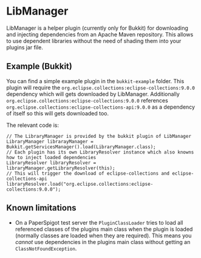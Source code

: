 # LibManager

LibManager is a helper plugin (currently only for Bukkit) for downloading and injecting dependencies from an Apache
Maven repository. This allows to use dependent libraries without the need of shading them into your plugins jar file.

## Example (Bukkit)

You can find a simple example plugin in the `bukkit-example` folder. This plugin will require the
`org.eclipse.collections:eclipse-collections:9.0.0` dependency which will gets downloaded by LibManager. Additionally
`org.eclipse.collections:eclipse-collections:9.0.0` references `org.eclipse.collections:eclipse-collections-api:9.0.0`
as a dependency of itself so this will gets downloaded too.

The relevant code is:

```
// The LibraryManager is provided by the bukkit plugin of LibManager
LibraryManager librarayManager = Bukkit.getServicesManager().load(LibraryManager.class);
// Each plugin has its own LibraryResolver instance which also knowns how to inject loaded dependencies
LibraryResolver libraryResolver = libraryManager.getLibraryResolver(this);
// This will trigger the download of eclipse-collections and eclipse-collections-api
libraryResolver.load("org.eclipse.collections:eclipse-collections:9.0.0");
```

## Known limitations

 * On a PaperSpigot test server the `PluginClassLoader` tries to load all referenced classes of the plugins main class
   when the plugin is loaded (normally classes are loaded when they are required). This means you *cannot* use
   dependencies in the plugins main class without getting an `ClassNotFoundException`.
